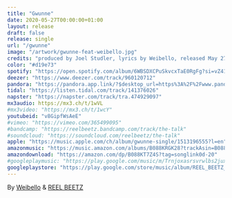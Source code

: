 ```yaml
---
title: "Gwunne"
date: 2020-05-27T00:00:00+01:00
layout: release
draft: false
release: single
url: "/gwunne"
image: "/artwork/gwunne-feat-weibello.jpg"
credits: "produced by Joel Studler, lyrics by Weibello, released May 27th, 2020"
color: "#d19e73"
spotify: "https://open.spotify.com/album/6WBSDXCPuSkvcxTaE0RgFg?si=vZ41Z2pdRGyDGckmhT3kgQ"
deezer: "https://www.deezer.com/track/960120712"
pandora: "https://pandora.app.link/?$desktop_url=https%3A%2F%2Fwww.pandora.com%2FTR%3A31704676&$ios_deeplink_path=pandorav4%3A%2F%2Fbackstage%2Ftrack%3Ftoken%3DTR%3A31704676&$android_deeplink_path=pandorav4%3A%2F%2Fbackstage%2Ftrack%3Ftoken%3DTR%3A31704676"
tidal: "https://listen.tidal.com/track/141376026"
napster: "https://napster.com/track/tra.474929097"
mx3audio: https://mx3.ch/t/1wVL
#mx3video: "https://mx3.ch/t/1wcY"
youtubeid: "v8GipfWsAeE"
#vimeo: "https://vimeo.com/365499095"
#bandcamp: "https://reelbeetz.bandcamp.com/track/the-talk"
#soundcloud: "https://soundcloud.com/reelbeetz/the-talk"
apple: "https://music.apple.com/ch/album/gwunne-single/1513196555?l=en"
amazonmusic: "https://music.amazon.com/albums/B088KRGK28?trackAsin=B088KT7Z4S&do=play"
amazondownload: "https://amazon.com/dp/B088KT7Z4S?tag=songlink0d-20"
#googleplaymusic: "https://play.google.com/music/m/Trnjoxasrsvrwlbs2juxbl2li2i?signup_if_needed=1"
googleplaystore: "https://play.google.com/store/music/album/REEL_BEETZ_Gwunne?id=Bgs3bkwglikgt77czdybtyq3zzy"
---
```


By [Weibello](https://www.weibello.ch/) & [REEL BEETZ](https://reelbeetz.ch)